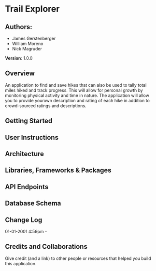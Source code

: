 # Trail Explorer

## Authors:
* James Gerstenberger
* William Moreno
* Nick Magruder

**Version**: 1.0.0

## Overview
An application to find and save hikes that can also be used to tally total miles hiked and track progress. This will allow for personal growth by monitoring physical activity and time in nature. The application will allow you to provide yourown description and rating of each hike in addition to crowd-sourced ratings and descriptions.

## Getting Started
<!-- What are the steps that a user must take in order to build this app on their own machine and get it running? -->

## User Instructions

## Architecture
<!-- Provide a detailed description of the application design. What technologies (languages, libraries, etc) you're using, and any other relevant design information. -->

## Libraries, Frameworks & Packages

## API Endpoints

## Database Schema

## Change Log
01-01-2001 4:59pm - 

## Credits and Collaborations
Give credit (and a link) to other people or resources that helped you build this application.
